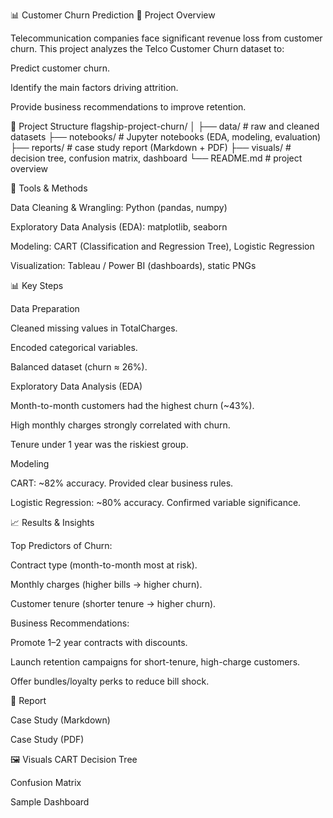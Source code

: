📊 Customer Churn Prediction
📌 Project Overview

Telecommunication companies face significant revenue loss from customer churn. This project analyzes the Telco Customer Churn dataset to:

Predict customer churn.

Identify the main factors driving attrition.

Provide business recommendations to improve retention.

📂 Project Structure
flagship-project-churn/
│
├── data/                # raw and cleaned datasets
├── notebooks/           # Jupyter notebooks (EDA, modeling, evaluation)
├── reports/             # case study report (Markdown + PDF)
├── visuals/             # decision tree, confusion matrix, dashboard
└── README.md            # project overview


🔧 Tools & Methods

Data Cleaning & Wrangling: Python (pandas, numpy)

Exploratory Data Analysis (EDA): matplotlib, seaborn

Modeling: CART (Classification and Regression Tree), Logistic Regression

Visualization: Tableau / Power BI (dashboards), static PNGs

📊 Key Steps

Data Preparation

Cleaned missing values in TotalCharges.

Encoded categorical variables.

Balanced dataset (churn ≈ 26%).

Exploratory Data Analysis (EDA)

Month-to-month customers had the highest churn (~43%).

High monthly charges strongly correlated with churn.

Tenure under 1 year was the riskiest group.

Modeling

CART: ~82% accuracy. Provided clear business rules.

Logistic Regression: ~80% accuracy. Confirmed variable significance.

📈 Results & Insights

Top Predictors of Churn:

Contract type (month-to-month most at risk).

Monthly charges (higher bills → higher churn).

Customer tenure (shorter tenure → higher churn).

Business Recommendations:

Promote 1–2 year contracts with discounts.

Launch retention campaigns for short-tenure, high-charge customers.

Offer bundles/loyalty perks to reduce bill shock.

📑 Report

Case Study (Markdown)

Case Study (PDF)

🖼 Visuals
CART Decision Tree

Confusion Matrix

Sample Dashboard
